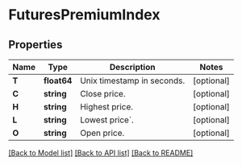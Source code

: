 # FuturesPremiumIndex

## Properties

Name | Type | Description | Notes
------------ | ------------- | ------------- | -------------
**T** | **float64** | Unix timestamp in seconds. | [optional] 
**C** | **string** | Close price. | [optional] 
**H** | **string** | Highest price. | [optional] 
**L** | **string** | Lowest price&#x60;. | [optional] 
**O** | **string** | Open price. | [optional] 

[[Back to Model list]](../README.md#documentation-for-models) [[Back to API list]](../README.md#documentation-for-api-endpoints) [[Back to README]](../README.md)


